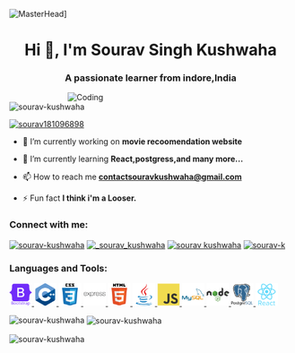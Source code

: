 ![MasterHead](https://user-images.githubusercontent.com/10498744/210012254-234538ff-d198-48aa-8964-37e6fd45d227.gif)] 
<h1 align="center">Hi 👋, I'm Sourav Singh Kushwaha</h1>
<h3 align="center">A passionate learner from indore,India</h3>
<img align="right" alt="Coding" width="400" src="https://media.tenor.com/gJpsAgs4zbkAAAAM/warrior.gif">
<p align="left"> <img src="https://komarev.com/ghpvc/?username=sourav-kushwaha&label=Profile%20views&color=0e75b6&style=flat" alt="sourav-kushwaha" /> </p>

<p align="left"> <a href="https://twitter.com/sourav181096898" target="blank"><img src="https://img.shields.io/twitter/follow/sourav181096898?logo=twitter&style=for-the-badge" alt="sourav181096898" /></a> </p>

- 🔭 I’m currently working on **movie recoomendation website**

- 🌱 I’m currently learning **React,postgress,and many more...**

- 📫 How to reach me **contactsouravkushwaha@gmail.com**

- ⚡ Fun fact **I think i'm a Looser.**

<h3 align="left">Connect with me:</h3>
<p align="left">

<a href="https://linkedin.com/in/sourav-kushwaha" target="blank"><img align="center" src="https://raw.githubusercontent.com/rahuldkjain/github-profile-readme-generator/master/src/images/icons/Social/linked-in-alt.svg" alt="sourav-kushwaha" height="30" width="40" /></a>
<a href="https://instagram.com/_sourav_kushwaha" target="blank"><img align="center" src="https://raw.githubusercontent.com/rahuldkjain/github-profile-readme-generator/master/src/images/icons/Social/instagram.svg" alt="_sourav_kushwaha" height="30" width="40" /></a>
<a href="https://www.youtube.com/c/sourav kushwaha" target="blank"><img align="center" src="https://raw.githubusercontent.com/rahuldkjain/github-profile-readme-generator/master/src/images/icons/Social/youtube.svg" alt="sourav kushwaha" height="30" width="40" /></a>
<a href="https://www.leetcode.com/sourav-k" target="blank"><img align="center" src="https://raw.githubusercontent.com/rahuldkjain/github-profile-readme-generator/master/src/images/icons/Social/leet-code.svg" alt="sourav-k" height="30" width="40" /></a>
</p>

<h3 align="left">Languages and Tools:</h3>
<p align="left"> <a href="https://getbootstrap.com" target="_blank" rel="noreferrer"> <img src="https://raw.githubusercontent.com/devicons/devicon/master/icons/bootstrap/bootstrap-plain-wordmark.svg" alt="bootstrap" width="40" height="40"/> </a> <a href="https://www.w3schools.com/cpp/" target="_blank" rel="noreferrer"> <img src="https://raw.githubusercontent.com/devicons/devicon/master/icons/cplusplus/cplusplus-original.svg" alt="cplusplus" width="40" height="40"/> </a> <a href="https://www.w3schools.com/css/" target="_blank" rel="noreferrer"> <img src="https://raw.githubusercontent.com/devicons/devicon/master/icons/css3/css3-original-wordmark.svg" alt="css3" width="40" height="40"/> </a> <a href="https://expressjs.com" target="_blank" rel="noreferrer"> <img src="https://raw.githubusercontent.com/devicons/devicon/master/icons/express/express-original-wordmark.svg" alt="express" width="40" height="40"/> </a> <a href="https://www.w3.org/html/" target="_blank" rel="noreferrer"> <img src="https://raw.githubusercontent.com/devicons/devicon/master/icons/html5/html5-original-wordmark.svg" alt="html5" width="40" height="40"/> </a> <a href="https://www.java.com" target="_blank" rel="noreferrer"> <img src="https://raw.githubusercontent.com/devicons/devicon/master/icons/java/java-original.svg" alt="java" width="40" height="40"/> </a> <a href="https://developer.mozilla.org/en-US/docs/Web/JavaScript" target="_blank" rel="noreferrer"> <img src="https://raw.githubusercontent.com/devicons/devicon/master/icons/javascript/javascript-original.svg" alt="javascript" width="40" height="40"/> </a> <a href="https://www.mysql.com/" target="_blank" rel="noreferrer"> <img src="https://raw.githubusercontent.com/devicons/devicon/master/icons/mysql/mysql-original-wordmark.svg" alt="mysql" width="40" height="40"/> </a> <a href="https://nodejs.org" target="_blank" rel="noreferrer"> <img src="https://raw.githubusercontent.com/devicons/devicon/master/icons/nodejs/nodejs-original-wordmark.svg" alt="nodejs" width="40" height="40"/> </a> <a href="https://www.postgresql.org" target="_blank" rel="noreferrer"> <img src="https://raw.githubusercontent.com/devicons/devicon/master/icons/postgresql/postgresql-original-wordmark.svg" alt="postgresql" width="40" height="40"/> </a> <a href="https://reactjs.org/" target="_blank" rel="noreferrer"> <img src="https://raw.githubusercontent.com/devicons/devicon/master/icons/react/react-original-wordmark.svg" alt="react" width="40" height="40"/> </a> </p>

<p><img align="left" src="https://github-readme-stats.vercel.app/api/top-langs?username=sourav-kushwaha&show_icons=true&locale=en&layout=compact" alt="sourav-kushwaha" /></p>

<p>&nbsp;<img align="center" src="https://github-readme-stats.vercel.app/api?username=sourav-kushwaha&show_icons=true&locale=en" alt="sourav-kushwaha" /></p>

<p><img align="center" src="https://github-readme-streak-stats.herokuapp.com/?user=sourav-kushwaha&" alt="sourav-kushwaha" /></p>
